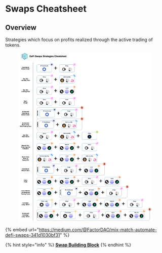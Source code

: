 # Swaps Cheatsheet

## Overview

Strategies which focus on profits realized through the active trading of tokens.

<figure><img src="../../../.gitbook/assets/Cheatsheet - Swap.jpg" alt=""><figcaption></figcaption></figure>

{% embed url="https://medium.com/@FactorDAO/mix-match-automate-defi-swaps-341d1030bf31" %}

{% hint style="info" %}
[**Swap Building Block**](../../../factor-building-blocks/swap/)
{% endhint %}
